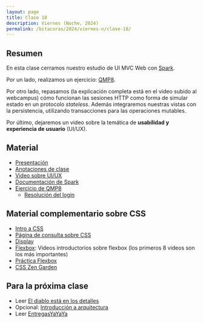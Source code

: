 ```yaml
---
layout: page
title: Clase 18
description: Viernes (Noche, 2024)
permalink: /bitacoras/2024/viernes-n/clase-18/
---
```




## Resumen

En esta clase cerramos nuestro estudio de UI MVC Web con [Spark](http://sparkjava.com/).


Por un lado, realizamos un ejercicio: [QMP8](https://github.com/dds-utn/jpa-proof-of-concept-template/tree/qmp-web).

Por otro lado, repasamos (la explicación completa está en el video subido al webcampus) cómo funcionan las sesiones HTTP como forma de simular estado en un protocolo _stateless_. Además integraremos nuestras vistas con la persistencia, utilizando transacciones para las operaciones mutables.

Por último, dejaremos un video sobre la temática de **usabilidad y experiencia de usuario** (UI/UX).

## Material

- [Presentación](https://docs.google.com/presentation/d/1Dxn15lJcvpZVgUH9nOAHQxWdQQMEuF4H6M50075yqco/edit#slide=id.gf9c2586648_0_28)
- [Anotaciones de clase](https://excalidraw.com/#json=D3P7x39HN5r5l-e0f3J4i,5o1sc7RgLK5JPQNKhBqngA)
- [Video sobre UI/UX](https://www.youtube.com/watch?v=78l4oTU6AfA)
- [Documentación de Spark](http://sparkjava.com/documentation)
- [Ejercicio de QMP8](https://github.com/dds-utn/jpa-proof-of-concept-template/tree/qmp-web)
    - [Resolución del login](https://github.com/dds-utn/jpa-proof-of-concept-template/tree/qmp-web-con-login)

## Material complementario sobre CSS

- [Intro a CSS](https://www.w3schools.com/css/css_intro.asp)
- [Página de consulta sobre CSS](https://css-tricks.com/almanac/)
- [Display](https://www.w3schools.com/css/css_display_visibility.asp)
- [Flexbox](https://flexbox.io/): Videos introductorios sobre flexbox (los primeros 8 videos son los más importantes)
- [Práctica Flexbox](https://flexboxfroggy.com/#es)
- [CSS Zen Garden](http://www.csszengarden.com/)


## Para la próxima clase

* Leer [El diablo está en los detalles](https://medium.com/arquitecturas-concurrentes/arquitecturas-concurrentes-episodio-1-el-diablo-est%C3%A1-en-los-detalles-692766ac669b)
* Opcional: [Introducción a arquitectura](https://docs.google.com/document/d/1XaKMrWPA0jntDK29gtEDRw-CoQgWXfHOmdbmihg4MpE/edit#heading=h.z9jwy1eurzt9)
* Leer [EntregasYaYaYa](https://docs.google.com/document/d/1snIOX5rNp3kwEkWF3R04-KuujUbMTOz1wanl3Rut0Ts/edit#heading=h.tvlfd8lfshb0)
